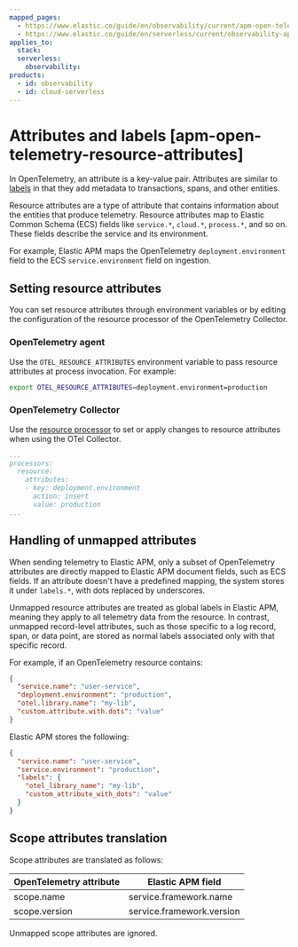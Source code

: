 ```yaml
---
mapped_pages:
  - https://www.elastic.co/guide/en/observability/current/apm-open-telemetry-resource-attributes.html
  - https://www.elastic.co/guide/en/serverless/current/observability-apm-agents-opentelemetry-resource-attributes.html
applies_to:
  stack:
  serverless:
    observability:
products:
  - id: observability
  - id: cloud-serverless
---
```


# Attributes and labels [apm-open-telemetry-resource-attributes]

In OpenTelemetry, an attribute is a key-value pair. Attributes are similar to [labels](/solutions/observability/apm/metadata.md#apm-data-model-labels) in that they add metadata to transactions, spans, and other entities.

Resource attributes are a type of attribute that contains information about the entities that produce telemetry. Resource attributes map to Elastic Common Schema (ECS) fields like `service.*`, `cloud.*`, `process.*`, and so on. These fields describe the service and its environment.

For example, Elastic APM maps the OpenTelemetry `deployment.environment` field to the ECS `service.environment` field on ingestion.

## Setting resource attributes

You can set resource attributes through environment variables or by editing the configuration of the resource processor of the OpenTelemetry Collector.

### OpenTelemetry agent

Use the `OTEL_RESOURCE_ATTRIBUTES` environment variable to pass resource attributes at process invocation. For example:

```bash
export OTEL_RESOURCE_ATTRIBUTES=deployment.environment=production
```

### OpenTelemetry Collector

Use the [resource processor](https://github.com/open-telemetry/opentelemetry-collector-contrib/tree/main/processor/resourceprocessor) to set or apply changes to resource attributes when using the OTel Collector.

```yaml
...
processors:
  resource:
    attributes:
    - key: deployment.environment
      action: insert
      value: production
...
```

## Handling of unmapped attributes

When sending telemetry to Elastic APM, only a subset of OpenTelemetry attributes are directly mapped to Elastic APM document fields, such as ECS fields. If an attribute doesn't have a predefined mapping, the system stores it under `labels.*`, with dots replaced by underscores.

Unmapped resource attributes are treated as global labels in Elastic APM, meaning they apply to all telemetry data from the resource. In contrast, unmapped record-level attributes, such as those specific to a log record, span, or data point, are stored as normal labels associated only with that specific record.

For example, if an OpenTelemetry resource contains:

```json
{
  "service.name": "user-service",
  "deployment.environment": "production",
  "otel.library.name": "my-lib",
  "custom.attribute.with.dots": "value"
}
```

Elastic APM stores the following:

```json
{
  "service.name": "user-service",
  "service.environment": "production",
  "labels": {
    "otel_library_name": "my-lib",
    "custom_attribute_with_dots": "value"
  }
}
```

## Scope attributes translation

Scope attributes are translated as follows:

| OpenTelemetry attribute | Elastic APM field |
|-------------------------|-------------------|
| scope.name | service.framework.name |
| scope.version | service.framework.version |

Unmapped scope attributes are ignored.